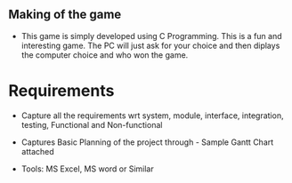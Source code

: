 ## Making of the game
* This game is simply developed using C Programming. This is a fun and interesting game. The PC will just ask for your choice and then diplays the computer choice and who won the game.

# Requirements

* Capture all the requirements wrt system, module, interface, integration, testing, Functional and Non-functional
* Captures Basic Planning of the project through - Sample Gantt Chart attached

* Tools: MS Excel, MS word or Similar


